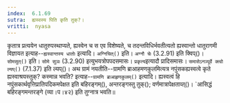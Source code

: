 ```yaml
---
index:  6.1.69
sutra:  ह्यस्वस्य पिति कृति तुक्?।
vritti:  nyasa
---
```


कृतात्र प्रत्ययेन धातुरुपस्थाप्यते, ह्यस्वेन च स एव विशेष्यते, च तदन्तविधिर्भवतीत्यतो ह्यस्वान्तो धातुरागमी विज्ञायत इत्याह--`ह्यस्वान्तस्य धातोः` इत्यादि। `अग्निचित्()` इति। `अग्नौ चेः` (3.2.91) इति क्विप्()। `सोमसुत्()` इति। `सोमे सुञः` (3.2.90) इत्युभयत्रोपपदसमासः। `प्रकृत्य`इत्यादौ प्रादिसमासः। `समासेऽनञ्पूर्वे क्त्वो ल्यप्()` (7.1.37) इति ल्यप्()। 
अथ ग्रामं नयतीति--ग्रामणि ब्राआहमणकुलमित्यत्र नपुंसकह्यस्वत्वे कृते ह्यस्वाश्रयस्तुक्? कस्मान्न भवति? इत्याह--`ग्रामणि ब्राआहृणकुलम्()` इत्यादि। ह्यस्वत्वं हि नपुंसकार्थवृत्तिप्रातिपदिकमपेक्षत इति बहिरङ्गम्(), अन्तरङ्गस्तु तुक्(); वर्णमात्रापेक्षताव्त्()। `आसिद्धं बहिरङ्गमन्तरङ्गे (व्या।प।४२) इति तुग्नात्र भवति॥
